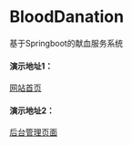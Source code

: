 # BloodDanation
基于Springboot的献血服务系统

#### 演示地址1：
[网站首页](https://923372148.github.io/BloodDanation/src/main/resources/static/index.html)
#### 演示地址2：
[后台管理页面](https://923372148.github.io/BloodDanation/src/main/resources/static/blank.html)
